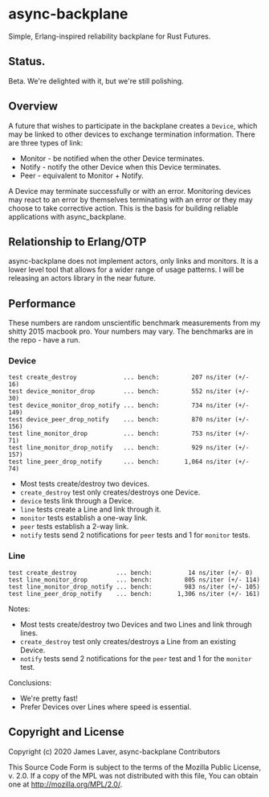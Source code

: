 # async-backplane

Simple, Erlang-inspired reliability backplane for Rust Futures.

## Status.

Beta. We're delighted with it, but we're still polishing.

## Overview

A future that wishes to participate in the backplane creates a
`Device`, which may be linked to other devices to exchange termination
information. There are three types of link:

* Monitor - be notified when the other Device terminates.
* Notify - notify the other Device when this Device terminates.
* Peer - equivalent to Monitor + Notify.

A Device may terminate successfully or with an error. Monitoring
devices may react to an error by themselves terminating with an error
or they may choose to take corrective action. This is the basis for
building reliable applications with async_backplane.

## Relationship to Erlang/OTP

async-backplane does not implement actors, only links and monitors. It
is a lower level tool that allows for a wider range of usage patterns.
I will be releasing an actors library in the near future.

## Performance

These numbers are random unscientific benchmark measurements from my
shitty 2015 macbook pro. Your numbers may vary. The benchmarks are in
the repo - have a run.

### Device

```
test create_destroy             ... bench:         207 ns/iter (+/- 16)
test device_monitor_drop        ... bench:         552 ns/iter (+/- 30)
test device_monitor_drop_notify ... bench:         734 ns/iter (+/- 149)
test device_peer_drop_notify    ... bench:         870 ns/iter (+/- 156)
test line_monitor_drop          ... bench:         753 ns/iter (+/- 71)
test line_monitor_drop_notify   ... bench:         929 ns/iter (+/- 157)
test line_peer_drop_notify      ... bench:       1,064 ns/iter (+/- 74)
```

* Most tests create/destroy two devices.
* `create_destroy` test only creates/destroys one Device.
* `device` tests link through a Device.
* `line` tests create a Line and link through it.
* `monitor` tests establish a one-way link.
* `peer` tests establish a 2-way link.
* `notify` tests send 2 notifications for `peer` tests and 1 for `monitor` tests.

### Line

```
test create_destroy           ... bench:          14 ns/iter (+/- 0)
test line_monitor_drop        ... bench:         805 ns/iter (+/- 114)
test line_monitor_drop_notify ... bench:         983 ns/iter (+/- 105)
test line_peer_drop_notify    ... bench:       1,306 ns/iter (+/- 161)
```

Notes:

* Most tests create/destroy two Devices and two Lines and link through lines.
* `create_destroy` test only creates/destroys a Line from an existing Device.
* `notify` tests send 2 notifications for the `peer` test and 1 for the `monitor` test.

Conclusions:

* We're pretty fast!
* Prefer Devices over Lines where speed is essential.

## Copyright and License

Copyright (c) 2020 James Laver, async-backplane Contributors

This Source Code Form is subject to the terms of the Mozilla Public
License, v. 2.0. If a copy of the MPL was not distributed with this
file, You can obtain one at http://mozilla.org/MPL/2.0/.

